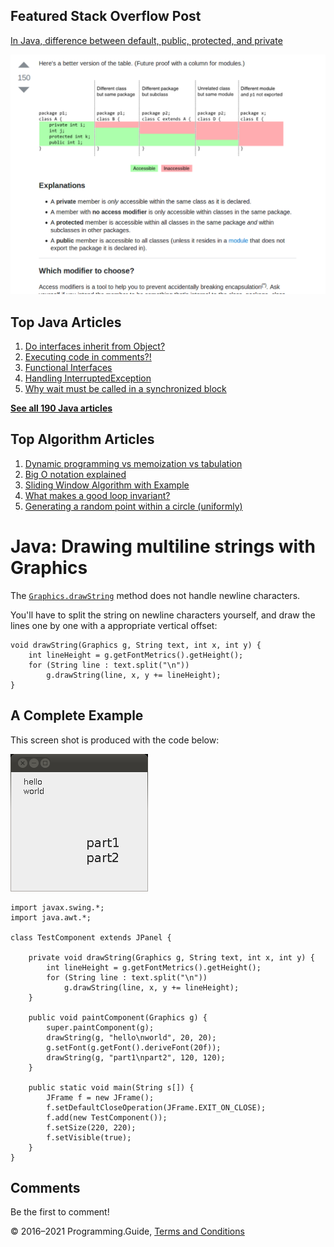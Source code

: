 <span class="underline"></span>

<span class="underline"></span>

Featured Stack Overflow Post
----------------------------

[In Java, difference between default, public, protected, and private](https://stackoverflow.com/a/33627846/276052)  
  
[<img src="../images/so-featured-33627846.png" alt="StackOverflow screenshot thumbnail" class="screenshot" />](https://stackoverflow.com/a/33627846/276052)

<span class="underline"></span>

Top Java Articles
-----------------

1.  [Do interfaces inherit from Object?](do-interfaces-inherit-from-object.html)
2.  [Executing code in comments?!](executing-code-in-comments.html)
3.  [Functional Interfaces](functional-interfaces.html)
4.  [Handling InterruptedException](handling-interrupted-exceptions.html)
5.  [Why wait must be called in a synchronized block](why-wait-must-be-in-synchronized.html)

[**See all 190 Java articles**](index.html)

Top Algorithm Articles
----------------------

1.  [Dynamic programming vs memoization vs tabulation](../dynamic-programming-vs-memoization-vs-tabulation.html)
2.  [Big O notation explained](../big-o-notation-explained.html)
3.  [Sliding Window Algorithm with Example](../sliding-window-example.html)
4.  [What makes a good loop invariant?](../what-makes-a-good-loop-invariant.html)
5.  [Generating a random point within a circle (uniformly)](../random-point-within-circle.html)

Java: Drawing multiline strings with Graphics
=============================================

The [`Graphics.drawString`](https://docs.oracle.com/javase/8/docs/api/java/awt/Graphics.html#drawString-java.lang.String-int-int-) method does not handle newline characters.

You'll have to split the string on newline characters yourself, and draw the lines one by one with a appropriate vertical offset:

    void drawString(Graphics g, String text, int x, int y) {
        int lineHeight = g.getFontMetrics().getHeight();
        for (String line : text.split("\n"))
            g.drawString(line, x, y += lineHeight);
    }

A Complete Example
------------------

This screen shot is produced with the code below:

<img src="drawing-multiline-strings-with-graphics/screenshot.png" alt="Screenshot illustrating multiline strings." class="screenshot" />

    import javax.swing.*;
    import java.awt.*;

    class TestComponent extends JPanel {

        private void drawString(Graphics g, String text, int x, int y) {
            int lineHeight = g.getFontMetrics().getHeight();
            for (String line : text.split("\n"))
                g.drawString(line, x, y += lineHeight);
        }
        
        public void paintComponent(Graphics g) {
            super.paintComponent(g);
            drawString(g, "hello\nworld", 20, 20);
            g.setFont(g.getFont().deriveFont(20f));
            drawString(g, "part1\npart2", 120, 120);
        }
        
        public static void main(String s[]) {
            JFrame f = new JFrame();
            f.setDefaultCloseOperation(JFrame.EXIT_ON_CLOSE);
            f.add(new TestComponent());
            f.setSize(220, 220);
            f.setVisible(true);
        }
    }

Comments
--------

Be the first to comment!

© 2016–2021 Programming.Guide, [Terms and Conditions](../terms-and-conditions.html)
